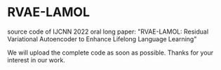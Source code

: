 # RVAE-LAMOL
source code of IJCNN 2022 oral long paper: "RVAE-LAMOL:  Residual Variational Autoencoder to Enhance Lifelong Language Learning"


We will upload the complete code as soon as possible. Thanks for your interest in our work.
